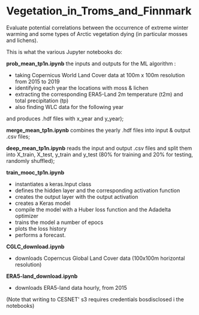 # Vegetation_in_Troms_and_Finnmark
Evaluate potential correlations between the occurrence of extreme winter warming and some types of Arctic vegetation dying (in particular mosses and lichens).

This is what the various Jupyter notebooks do:

**prob_mean_tp1n.ipynb** the inputs and outputs for the ML algorithm :
 * taking Copernicus World Land Cover data at 100m x 100m resolution from 2015 to 2019
 * identifying each year the locations with moss & lichen
 * extracting the corresponding ERA5-Land 2m temperature (t2m) and total precipitation (tp)
 * also finding WLC data for the following year

and produces .hdf files with x_year and y_year);

**merge_mean_tp1n.ipynb** combines the yearly .hdf files into input & output .csv files;

**deep_mean_tp1n.ipynb** reads the input and output .csv files and split them into X_train, X_test, y_train and y_test (80% for training and 20% for testing, randomly shuffled);

**train_mooc_tp1n.ipynb**  
 * instantiates a keras.Input class
 * defines the hidden layer and the corresponding activation function
 * creates the output layer with the output activation
 * creates a Keras model
 * compile the model with a Huber loss function and the Adadelta optimizer
 * trains the model a number of epocs
 * plots the loss history
 * performs a forecast.

**CGLC_download.ipynb**
 * downloads Coperncus Global Land Cover data (100x100m horizontal resolution)
 
**ERA5-land_download.ipynb**
 * downloads ERA5-land data hourly, from 2015 

(Note that writing to CESNET' s3 requires credentials bosdisclosed i the notebooks)
